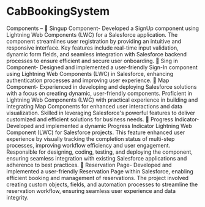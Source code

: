 # CabBookingSystem
Components –
 Singup Component- Developed a SignUp component using Lightning Web Components (LWC) for a Salesforce 
application. The component streamlines user registration by providing an intuitive and responsive interface. Key 
features include real-time input validation, dynamic form fields, and seamless integration with Salesforce 
backend processes to ensure efficient and secure user onboarding.
 Sing in Component- Designed and implemented a user-friendly Sign-In component using Lightning Web 
Components (LWC) in Salesforce, enhancing authentication processes and improving user experience.
 Map Component- Experienced in developing and deploying Salesforce solutions with a focus on creating 
dynamic, user-friendly components. Proficient in Lightning Web Components (LWC) with practical experience in 
building and integrating Map Components for enhanced user interactions and data visualization. Skilled in 
leveraging Salesforce's powerful features to deliver customized and efficient solutions for business needs.
 Progress Indicator- Developed and implemented a dynamic Progress Indicator Lightning Web Component (LWC) 
for Salesforce projects. This feature enhanced user experience by visually tracking the completion status of 
multi-step processes, improving workflow efficiency and user engagement. Responsible for designing, coding, 
testing, and deploying the component, ensuring seamless integration with existing Salesforce applications and 
adherence to best practices.
 Reservation Page- Developed and implemented a user-friendly Reservation Page within Salesforce, enabling 
efficient booking and management of reservations. The project involved creating custom objects, fields, and 
automation processes to streamline the reservation workflow, ensuring seamless user experience and data 
integrity.
